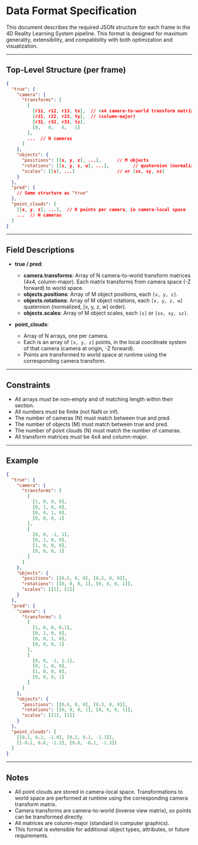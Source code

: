 # Data Format Specification

This document describes the required JSON structure for each frame in the 4D Reality Learning System pipeline. This format is designed for maximum generality, extensibility, and compatibility with both optimization and visualization.

---

## Top-Level Structure (per frame)

```json
{
  "true": {
    "camera": {
      "transforms": [
        [
          [r11, r12, r13, tx],  // 4x4 camera-to-world transform matrix
          [r21, r22, r23, ty],  // (column-major)
          [r31, r32, r33, tz],
          [0,   0,   0,   1]
        ],
        ...  // N cameras
      ]
    },
    "objects": {
      "positions": [[x, y, z], ...],      // M objects
      "rotations": [[x, y, z, w], ...],         // quaternion (normalized, [x, y, z, w])
      "scales": [[s], ...]                // or [sx, sy, sz]
    }
  },
  "pred": {
    // Same structure as "true"
  },
  "point_clouds": [
    [[x, y, z], ...],  // K points per camera, in camera-local space
    ...  // N cameras
  ]
}
```

---

## Field Descriptions

- **true / pred**:  
  - **camera.transforms**: Array of N camera-to-world transform matrices (4x4, column-major).
    Each matrix transforms from camera space (-Z forward) to world space.
  - **objects.positions**: Array of M object positions, each `[x, y, z]`.
  - **objects.rotations**: Array of M object rotations, each `[x, y, z, w]` quaternion (normalized, [x, y, z, w] order).
  - **objects.scales**: Array of M object scales, each `[s]` or `[sx, sy, sz]`.

- **point_clouds**:  
  - Array of N arrays, one per camera.
  - Each is an array of `[x, y, z]` points, in the local coordinate system of that camera (camera at origin, -Z forward).
  - Points are transformed to world space at runtime using the corresponding camera transform.

---

## Constraints

- All arrays must be non-empty and of matching length within their section.
- All numbers must be finite (not NaN or inf).
- The number of cameras (N) must match between true and pred.
- The number of objects (M) must match between true and pred.
- The number of point clouds (N) must match the number of cameras.
- All transform matrices must be 4x4 and column-major.

---

## Example

```json
{
  "true": {
    "camera": {
      "transforms": [
        [
          [1, 0, 0, 0],
          [0, 1, 0, 0],
          [0, 0, 1, 0],
          [0, 0, 0, 1]
        ],
        [
          [0, 0, -1, 1],
          [0, 1, 0, 0],
          [1, 0, 0, 0],
          [0, 0, 0, 1]
        ]
      ]
    },
    "objects": {
      "positions": [[0.5, 0, 0], [0.2, 0, 0]],
      "rotations": [[0, 0, 0, 1], [0, 0, 0, 1]],
      "scales": [[1], [1]]
    }
  },
  "pred": {
    "camera": {
      "transforms": [
        [
          [1, 0, 0, 0.1],
          [0, 1, 0, 0],
          [0, 0, 1, 0],
          [0, 0, 0, 1]
        ],
        [
          [0, 0, -1, 1.1],
          [0, 1, 0, 0],
          [1, 0, 0, 0],
          [0, 0, 0, 1]
        ]
      ]
    },
    "objects": {
      "positions": [[0.6, 0, 0], [0.3, 0, 0]],
      "rotations": [[0, 0, 0, 1], [0, 0, 0, 1]],
      "scales": [[1], [1]]
    }
  },
  "point_clouds": [
    [[0.1, 0.2, -1.0], [0.2, 0.1, -1.1]],
    [[-0.1, 0.0, -1.2], [0.0, -0.1, -1.3]]
  ]
}
```

---

## Notes

- All point clouds are stored in camera-local space. Transformations to world space are performed at runtime using the corresponding camera transform matrix.
- Camera transforms are camera-to-world (inverse view matrix), so points can be transformed directly.
- All matrices are column-major (standard in computer graphics).
- This format is extensible for additional object types, attributes, or future requirements.
